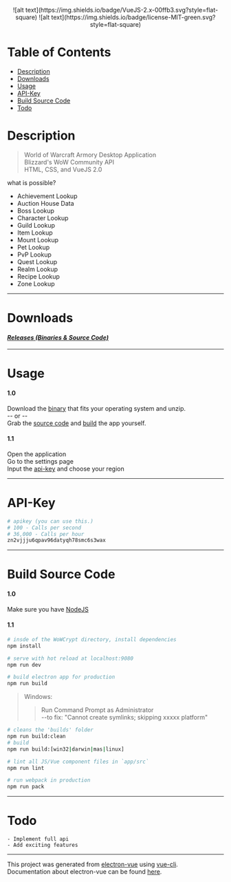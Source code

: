 <p align="center">
![alt text](https://img.shields.io/badge/VueJS-2.x-00ffb3.svg?style=flat-square)
![alt text](https://img.shields.io/badge/license-MIT-green.svg?style=flat-square)
<p>


# Table of Contents
* [Description](https://github.com/XeonPowder/WoWCrypt#description)
* [Downloads](https://github.com/XeonPowder/WoWCrypt#downloads)
* [Usage](https://github.com/XeonPowder/WoWCrypt#usage)
* [API-Key](https://github.com/XeonPowder/WoWCrypt#api-key)
* [Build Source Code](https://github.com/XeonPowder/WoWCrypt#build-source-code)
* [Todo](https://github.com/XeonPowder/WoWCrypt#todo)

# Description
> World of Warcraft Armory Desktop Application  
> Blizzard's WoW Community API  
> HTML, CSS, and VueJS 2.0

what is possible?

<ul>
  <li>Achievement Lookup</li>
  <li>Auction House Data</li>
  <li>Boss Lookup</li>
  <li>Character Lookup</li>
  <li>Guild Lookup</li>
  <li>Item Lookup</li>
  <li>Mount Lookup</li>
  <li>Pet Lookup</li>
  <li>PvP Lookup</li>
  <li>Quest Lookup</li>
  <li>Realm Lookup</li>
  <li>Recipe Lookup</li>
  <li>Zone Lookup</li>
</ul>

---

# Downloads
#### [___Releases (Binaries & Source Code)___](https://github.com/XeonPowder/WoWCrypt/releases)

---

# Usage
#### 1.0
Download the [binary](https://github.com/XeonPowder/WoWCrypt#wowcrypt-downloads) that fits your operating system and unzip.  
-- or --  
Grab the [source code](https://github.com/XeonPowder/WoWCrypt#wowcrypt-downloads) and [build](https://github.com/XeonPowder/WoWCrypt#build-from-source-code) the app yourself.
#### 1.1
Open the application  
Go to the settings page  
Input the [api-key](https://github.com/XeonPowder/WoWCrypt#api-key) and choose your region

---

# API-Key
```bash
# apikey (you can use this.)
# 100 - Calls per second
# 36,000 - Calls per hour
zn2vjjju6qpav96datyqh78smc6s3wax
```

---

# Build Source Code
#### 1.0

Make sure you have
[NodeJS](https://nodejs.org/en/)
#### 1.1
``` bash
# insde of the WoWCrypt directory, install dependencies
npm install
```
``` bash
# serve with hot reload at localhost:9080
npm run dev
```
``` bash
# build electron app for production
npm run build
```
> Windows:
>>Run Command Prompt as Administrator  
>>--to fix: "Cannot create symlinks; skipping xxxxx platform"

``` bash
# cleans the 'builds' folder
npm run build:clean
# build
npm run build:[win32|darwin|mas|linux]
```
``` bash
# lint all JS/Vue component files in `app/src`
npm run lint
```
``` bash
# run webpack in production
npm run pack
```
---
# Todo
```
- Implement full api
- Add exciting features
```
---

This project was generated from [electron-vue](https://github.com/SimulatedGREG/electron-vue) using [vue-cli](https://github.com/vuejs/vue-cli).  
Documentation about electron-vue can be found [here](https://simulatedgreg.gitbooks.io/electron-vue/content/index.html).

